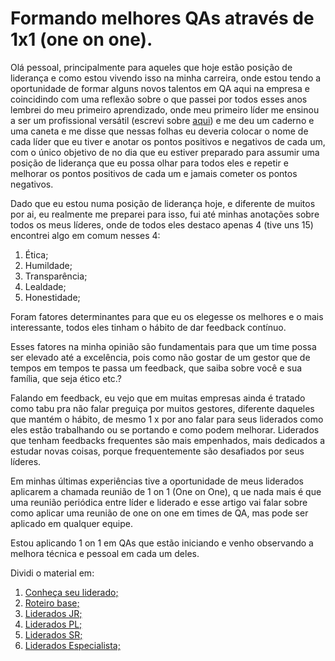 # Formando melhores QAs através de 1x1 (one on one).

Olá pessoal, principalmente para aqueles que hoje estão posição de liderança e como estou vivendo isso na minha carreira, onde estou tendo a oportunidade de formar alguns novos talentos em QA aqui na empresa e coincidindo com uma reflexão sobre o que passei por todos esses anos lembrei do meu primeiro aprendizado, onde meu primeiro líder me ensinou a ser um profissional versátil (escrevi sobre [aqui](https://github.com/thiagomarquessp/QA_e_seu_estado_transitorio)) e me deu um caderno e uma caneta e me disse que nessas folhas eu deveria colocar o nome de cada líder que eu tiver e anotar os pontos positivos e negativos de cada um, com o único objetivo de no dia que eu estiver preparado para assumir uma posição de liderança que eu possa olhar para todos eles e repetir e melhorar os pontos positivos de cada um e jamais cometer os pontos negativos.

Dado que eu estou numa posição de liderança hoje, e diferente de muitos por ai, eu realmente me preparei para isso, fui até minhas anotações sobre todos os meus líderes, onde de todos eles destaco apenas 4 (tive uns 15) encontrei algo em comum nesses 4:

1. Ética;
2. Humildade;
3. Transparência;
4. Lealdade;
5. Honestidade;

Foram fatores determinantes para que eu os elegesse os melhores e o mais interessante, todos eles tinham o hábito de dar feedback contínuo.

Esses fatores na minha opinião são fundamentais para que um time possa ser elevado até a excelência, pois como não gostar de um gestor que de tempos em tempos te passa um feedback, que saiba sobre você e sua família, que seja ético etc.?

Falando em feedback, eu vejo que em muitas empresas ainda é tratado como tabu pra não falar preguiça por muitos gestores, diferente daqueles que mantém o hábito, de mesmo 1 x por ano falar para seus liderados como eles estão trabalhando ou se portando e como podem melhorar. Liderados que tenham feedbacks frequentes são mais empenhados, mais dedicados a estudar novas coisas, porque frequentemente são desafiados por seus líderes.

Em minhas últimas experiências tive a oportunidade de meus liderados aplicarem a chamada reunião de 1 on 1 (One on One), q ue nada mais é que uma reunião periódica entre líder e liderado e esse artigo vai falar sobre como aplicar uma reunião de one on one em times de QA, mas pode ser aplicado em qualquer equipe.

Estou aplicando 1 on 1 em QAs que estão iniciando e venho observando a melhora técnica e pessoal em cada um deles.

Dividi o material em:

1. [Conheça seu liderado;](https://github.com/thiagomarquessp/1-on-1-melhorando-qas/blob/master/conheca-seu-liderado.md)
2. [Roteiro base;](https://github.com/thiagomarquessp/1-on-1-melhorando-qas/blob/master/roteiro-base.md)
3. [Liderados JR;](https://github.com/thiagomarquessp/1-on-1-melhorando-qas/blob/master/1-1-analistas-jr.md)
4. [Liderados PL;](https://github.com/thiagomarquessp/1-on-1-melhorando-qas/blob/master/1-1-analista-pleno.md)
5. [Liderados SR;](WIP)
6. [Liderados Especialista;](WIP)

